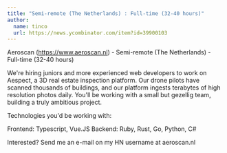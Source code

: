 ```yaml
---
title: "Semi-remote (The Netherlands) : Full-time (32-40 hours)"
author:
  name: tinco
  url: https://news.ycombinator.com/item?id=39900103
---
```

Aeroscan (<a href="https:&#x2F;&#x2F;www.aeroscan.nl" rel="nofollow">https:&#x2F;&#x2F;www.aeroscan.nl</a>) - Semi-remote (The Netherlands) - Full-time (32-40 hours)

We&#x27;re hiring juniors and more experienced web developers to work on Aespect, a 3D real estate inspection platform. Our drone pilots have scanned thousands of buildings, and our platform ingests terabytes of high resolution photos daily. You&#x27;ll be working with a small but gezellig team, building a truly ambitious project.

Technologies you&#x27;d be working with:

Frontend: Typescript, Vue.JS
Backend: Ruby, Rust, Go, Python, C#

Interested? Send me an e-mail on my HN username at aeroscan.nl
